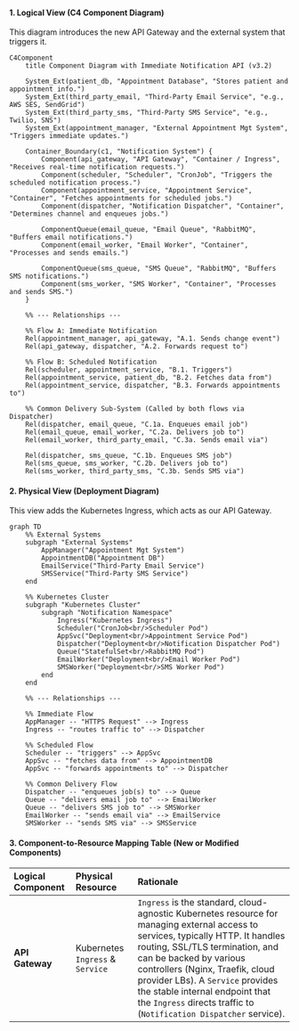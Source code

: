 #### 1. Logical View (C4 Component Diagram)

This diagram introduces the new API Gateway and the external system that triggers it.

```mermaid
C4Component
    title Component Diagram with Immediate Notification API (v3.2)

    System_Ext(patient_db, "Appointment Database", "Stores patient and appointment info.")
    System_Ext(third_party_email, "Third-Party Email Service", "e.g., AWS SES, SendGrid")
    System_Ext(third_party_sms, "Third-Party SMS Service", "e.g., Twilio, SNS")
    System_Ext(appointment_manager, "External Appointment Mgt System", "Triggers immediate updates.")

    Container_Boundary(c1, "Notification System") {
        Component(api_gateway, "API Gateway", "Container / Ingress", "Receives real-time notification requests.")
        Component(scheduler, "Scheduler", "CronJob", "Triggers the scheduled notification process.")
        Component(appointment_service, "Appointment Service", "Container", "Fetches appointments for scheduled jobs.")
        Component(dispatcher, "Notification Dispatcher", "Container", "Determines channel and enqueues jobs.")
        
        ComponentQueue(email_queue, "Email Queue", "RabbitMQ", "Buffers email notifications.")
        Component(email_worker, "Email Worker", "Container", "Processes and sends emails.")
        
        ComponentQueue(sms_queue, "SMS Queue", "RabbitMQ", "Buffers SMS notifications.")
        Component(sms_worker, "SMS Worker", "Container", "Processes and sends SMS.")
    }

    %% --- Relationships ---
    
    %% Flow A: Immediate Notification
    Rel(appointment_manager, api_gateway, "A.1. Sends change event")
    Rel(api_gateway, dispatcher, "A.2. Forwards request to")

    %% Flow B: Scheduled Notification
    Rel(scheduler, appointment_service, "B.1. Triggers")
    Rel(appointment_service, patient_db, "B.2. Fetches data from")
    Rel(appointment_service, dispatcher, "B.3. Forwards appointments to")
    
    %% Common Delivery Sub-System (Called by both flows via Dispatcher)
    Rel(dispatcher, email_queue, "C.1a. Enqueues email job")
    Rel(email_queue, email_worker, "C.2a. Delivers job to")
    Rel(email_worker, third_party_email, "C.3a. Sends email via")

    Rel(dispatcher, sms_queue, "C.1b. Enqueues SMS job")
    Rel(sms_queue, sms_worker, "C.2b. Delivers job to")
    Rel(sms_worker, third_party_sms, "C.3b. Sends SMS via")
```

#### 2. Physical View (Deployment Diagram)

This view adds the Kubernetes Ingress, which acts as our API Gateway.

```mermaid
graph TD
    %% External Systems
    subgraph "External Systems"
        AppManager("Appointment Mgt System")
        AppointmentDB("Appointment DB")
        EmailService("Third-Party Email Service")
        SMSService("Third-Party SMS Service")
    end

    %% Kubernetes Cluster
    subgraph "Kubernetes Cluster"
        subgraph "Notification Namespace"
            Ingress("Kubernetes Ingress")
            Scheduler("CronJob<br/>Scheduler Pod")
            AppSvc("Deployment<br/>Appointment Service Pod")
            Dispatcher("Deployment<br/>Notification Dispatcher Pod")
            Queue("StatefulSet<br/>RabbitMQ Pod")
            EmailWorker("Deployment<br/>Email Worker Pod")
            SMSWorker("Deployment<br/>SMS Worker Pod")
        end
    end

    %% --- Relationships ---

    %% Immediate Flow
    AppManager -- "HTTPS Request" --> Ingress
    Ingress -- "routes traffic to" --> Dispatcher

    %% Scheduled Flow
    Scheduler -- "triggers" --> AppSvc
    AppSvc -- "fetches data from" --> AppointmentDB
    AppSvc -- "forwards appointments to" --> Dispatcher

    %% Common Delivery Flow
    Dispatcher -- "enqueues job(s) to" --> Queue
    Queue -- "delivers email job to" --> EmailWorker
    Queue -- "delivers SMS job to" --> SMSWorker
    EmailWorker -- "sends email via" --> EmailService
    SMSWorker -- "sends SMS via" --> SMSService
```

#### 3. Component-to-Resource Mapping Table (New or Modified Components)

| Logical Component | Physical Resource | Rationale |
| :--- | :--- | :--- |
| **API Gateway** | Kubernetes `Ingress` & `Service` | `Ingress` is the standard, cloud-agnostic Kubernetes resource for managing external access to services, typically HTTP. It handles routing, SSL/TLS termination, and can be backed by various controllers (Nginx, Traefik, cloud provider LBs). A `Service` provides the stable internal endpoint that the `Ingress` directs traffic to (`Notification Dispatcher` service). |
